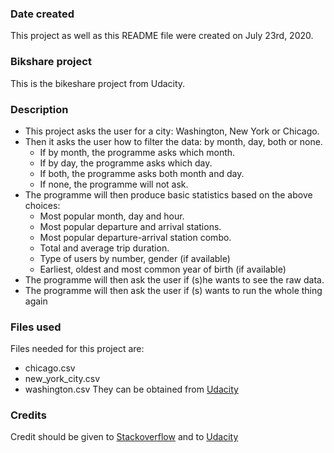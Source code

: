 ### Date created
This project as well as this README file were created on July 23rd, 2020.

### Bikshare project
This is the bikeshare project from Udacity.

### Description
* This project asks the user for a city: Washington, New York or Chicago.
* Then it asks the user how to filter the data: by month, day, both or none.
    * If by month, the programme asks which month.
    * If by day, the programme asks which day.
    * If both, the programme asks both month and day.
    * If none, the programme will not ask.
* The programme will then produce basic statistics based on the above choices:
    * Most popular month, day and hour.
    * Most popular departure and arrival stations.
    * Most popular departure-arrival station combo.
    * Total and average trip duration.
    * Type of users by number, gender (if available)
    * Earliest, oldest and most common year of birth (if available)
* The programme will then ask the user if (s)he wants to see the raw data.
* The programme will then ask the user if (s) wants to run the whole thing again

### Files used
Files needed for this project are:
* chicago.csv
* new_york_city.csv
* washington.csv
They can be obtained from [Udacity](https://udacity.com)

### Credits
Credit should be given to [Stackoverflow](https://stackoverflow.com) and to [Udacity](https://udacity.com)
